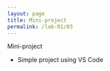 ```yaml
---
layout: page
title: Mini-project
permalink: /lab-01/03
---
```


Mini-project

- Simple project using VS Code

